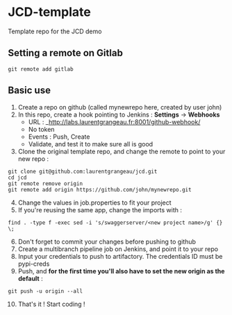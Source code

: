 # JCD-template
Template repo for the JCD demo


## Setting a remote on Gitlab

```git remote add gitlab```

## Basic use

1. Create a repo on github (called mynewrepo here, created by user john)
2. In this repo, create a hook pointing to Jenkins : **Settings** -> **Webhooks**
    + URL : _http://labs.laurentgrangeau.fr:8001/github-webhook/
    + No token
    + Events : Push, Create
    + Validate, and test it to make sure all is good
3. Clone the original template repo, and change the remote to point to your new repo :
```
git clone git@github.com:laurentgrangeau/jcd.git
cd jcd
git remote remove origin
git remote add origin https://github.com/john/mynewrepo.git
```
4. Change the values in job.properties to fit your project
5. If you're reusing the same app, change the imports with :
```
find . -type f -exec sed -i 's/swaggerserver/<new project name>/g' {} \;
```
6. Don't forget to commit your changes before pushing to github
6. Create a multibranch pipeline job on Jenkins, and point it to your repo
7. Input your credentials to push to artifactory. The credentials ID must be pypi-creds
8. Push, and **for the first time you'll also have to set the new origin as the default** :
```
git push -u origin --all
```
10. That's it ! Start coding !
